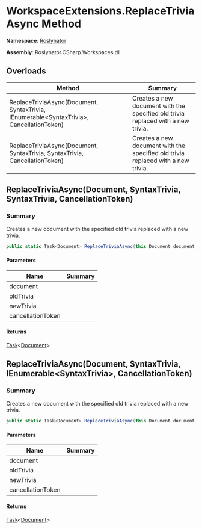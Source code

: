 # WorkspaceExtensions\.ReplaceTriviaAsync Method

**Namespace**: [Roslynator](../../README.md)

**Assembly**: Roslynator\.CSharp\.Workspaces\.dll

## Overloads

| Method | Summary |
| ------ | ------- |
| ReplaceTriviaAsync\(Document, SyntaxTrivia, IEnumerable\<SyntaxTrivia>, CancellationToken\) | Creates a new document with the specified old trivia replaced with a new trivia\. |
| ReplaceTriviaAsync\(Document, SyntaxTrivia, SyntaxTrivia, CancellationToken\) | Creates a new document with the specified old trivia replaced with a new trivia\. |

## ReplaceTriviaAsync\(Document, SyntaxTrivia, SyntaxTrivia, CancellationToken\)

### Summary

Creates a new document with the specified old trivia replaced with a new trivia\.

```csharp
public static Task<Document> ReplaceTriviaAsync(this Document document, SyntaxTrivia oldTrivia, SyntaxTrivia newTrivia, CancellationToken cancellationToken = default(CancellationToken))
```

#### Parameters

| Name | Summary |
| ---- | ------- |
| document | |
| oldTrivia | |
| newTrivia | |
| cancellationToken | |

#### Returns

[Task](https://docs.microsoft.com/en-us/dotnet/api/system.threading.tasks.task-1)\<[Document](https://docs.microsoft.com/en-us/dotnet/api/microsoft.codeanalysis.document)>

## ReplaceTriviaAsync\(Document, SyntaxTrivia, IEnumerable\<SyntaxTrivia>, CancellationToken\)

### Summary

Creates a new document with the specified old trivia replaced with a new trivia\.

```csharp
public static Task<Document> ReplaceTriviaAsync(this Document document, SyntaxTrivia oldTrivia, IEnumerable<SyntaxTrivia> newTrivia, CancellationToken cancellationToken = default(CancellationToken))
```

#### Parameters

| Name | Summary |
| ---- | ------- |
| document | |
| oldTrivia | |
| newTrivia | |
| cancellationToken | |

#### Returns

[Task](https://docs.microsoft.com/en-us/dotnet/api/system.threading.tasks.task-1)\<[Document](https://docs.microsoft.com/en-us/dotnet/api/microsoft.codeanalysis.document)>

